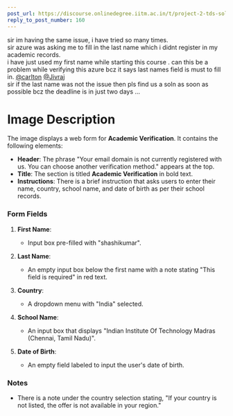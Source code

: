 ```yaml
---
post_url: https://discourse.onlinedegree.iitm.ac.in/t/project-2-tds-solver-discussion-thread/169029/162
reply_to_post_number: 160
---
```

sir im having the same issue, i have tried so many times.  
sir azure was asking me to fill in the last name which i didnt register in my academic records.  
i have just used my first name while starting this course . can this be a problem while verifying this azure bcz it says last names field is must to fill in. [@carlton](/u/carlton) [@Jivraj](/u/jivraj)  
sir if the last name was not the issue then pls find us a soln as soon as possible bcz the deadline is in just two days …  

# Image Description

The image displays a web form for **Academic Verification**. It contains the following elements:

- **Header**: The phrase "Your email domain is not currently registered with us. You can choose another verification method." appears at the top.
- **Title**: The section is titled **Academic Verification** in bold text.
- **Instructions**: There is a brief instruction that asks users to enter their name, country, school name, and date of birth as per their school records.
  
### Form Fields
1. **First Name**: 
   - Input box pre-filled with "shashikumar".
  
2. **Last Name**: 
   - An empty input box below the first name with a note stating "This field is required" in red text.

3. **Country**: 
   - A dropdown menu with "India" selected.

4. **School Name**: 
   - An input box that displays "Indian Institute Of Technology Madras (Chennai, Tamil Nadu)".

5. **Date of Birth**: 
   - An empty field labeled to input the user's date of birth.

### Notes
- There is a note under the country selection stating, "If your country is not listed, the offer is not available in your region."